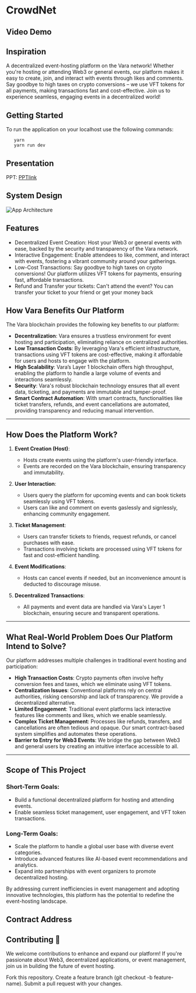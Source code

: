 # CrowdNet

## Video Demo


## Inspiration

A decentralized event-hosting platform on the Vara network! Whether you're hosting or attending Web3 or general events, our platform makes it easy to create, join, and interact with events through likes and comments. Say goodbye to high taxes on crypto conversions – we use VFT tokens for all payments, making transactions fast and cost-effective. Join us to experience seamless, engaging events in a decentralized world!

## Getting Started
To run the application on your localhost use the following commands:
```
   yarn
   yarn run dev
```

## Presentation
PPT: [PPTlink](https://www.canva.com/design/DAGb7R8j43w/cJYLRwOq0jH9VGyLjpgSNg/edit?utm_content=DAGb7R8j43w&utm_campaign=designshare&utm_medium=link2&utm_source=sharebutton)

## System Design 
![App Architecture](./images/architecture.jpg)
## Features
<ul>
<li>Decentralized Event Creation: Host your Web3 or general events with ease, backed by the security and transparency of the Vara network.</li>
<li>Interactive Engagement: Enable attendees to like, comment, and interact with events, fostering a vibrant community around your gatherings.</li>
<li>Low-Cost Transactions: Say goodbye to high taxes on crypto conversions! Our platform utilizes VFT tokens for payments, ensuring fast, affordable transactions.</li>
<li>Refund and Transfer your tickets: Can't attend the event? You can transfer your ticket to your friend or get your money back</li>
</ul>

## How Vara Benefits Our Platform

The Vara blockchain provides the following key benefits to our platform:

- **Decentralization**: Vara ensures a trustless environment for event hosting and participation, eliminating reliance on centralized authorities.
- **Low Transaction Costs**: By leveraging Vara's efficient infrastructure, transactions using VFT tokens are cost-effective, making it affordable for users and hosts to engage with the platform.
- **High Scalability**: Vara’s Layer 1 blockchain offers high throughput, enabling the platform to handle a large volume of events and interactions seamlessly.
- **Security**: Vara's robust blockchain technology ensures that all event data, ticketing, and payments are immutable and tamper-proof.
- **Smart Contract Automation**: With smart contracts, functionalities like ticket transfers, refunds, and event cancellations are automated, providing transparency and reducing manual intervention.

---

## How Does the Platform Work?

1. **Event Creation (Host)**:
   - Hosts create events using the platform's user-friendly interface.
   - Events are recorded on the Vara blockchain, ensuring transparency and immutability.

2. **User Interaction**:
   - Users query the platform for upcoming events and can book tickets seamlessly using VFT tokens.
   - Users can like and comment on events gaslessly and signlessly, enhancing community engagement.

3. **Ticket Management**:
   - Users can transfer tickets to friends, request refunds, or cancel purchases with ease.
   - Transactions involving tickets are processed using VFT tokens for fast and cost-efficient handling.

4. **Event Modifications**:
   - Hosts can cancel events if needed, but an inconvenience amount is deducted to discourage misuse.

5. **Decentralized Transactions**:
   - All payments and event data are handled via Vara's Layer 1 blockchain, ensuring secure and transparent operations.

---

## What Real-World Problem Does Our Platform Intend to Solve?

Our platform addresses multiple challenges in traditional event hosting and participation:

- **High Transaction Costs**: Crypto payments often involve hefty conversion fees and taxes, which we eliminate using VFT tokens.
- **Centralization Issues**: Conventional platforms rely on central authorities, risking censorship and lack of transparency. We provide a decentralized alternative.
- **Limited Engagement**: Traditional event platforms lack interactive features like comments and likes, which we enable seamlessly.
- **Complex Ticket Management**: Processes like refunds, transfers, and cancellations are often tedious and opaque. Our smart contract-based system simplifies and automates these operations.
- **Barrier to Entry for Web3 Events**: We bridge the gap between Web3 and general users by creating an intuitive interface accessible to all.

---

## Scope of This Project

### Short-Term Goals:
- Build a functional decentralized platform for hosting and attending events.
- Enable seamless ticket management, user engagement, and VFT token transactions.

### Long-Term Goals:
- Scale the platform to handle a global user base with diverse event categories.
- Introduce advanced features like AI-based event recommendations and analytics.
- Expand into partnerships with event organizers to promote decentralized hosting.

By addressing current inefficiencies in event management and adopting innovative technologies, this platform has the potential to redefine the event-hosting landscape.

## Contract Address

## Contributing 🤝
We welcome contributions to enhance and expand our platform! If you're passionate about Web3, decentralized applications, or event management, join us in building the future of event hosting.

Fork this repository.
Create a feature branch (git checkout -b feature-name).
Submit a pull request with your changes.
